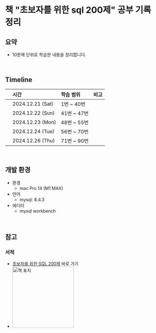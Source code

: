 # 책 "초보자를 위한 sql 200제" 공부 기록 정리

## 요약

- 10문제 단위로 학습한 내용을 정리합니다.

<br />

## Timeline

|     | 시간             | 학습 범위   | 비고 |
| :-- | :--------------- | :---------- | ---- |
|     | 2024.12.21 (Sat) | 1번 ~ 40번  |      |
|     | 2024.12.22 (Sun) | 41번 ~ 47번 |      |
|     | 2024.12.23 (Mon) | 48번 ~ 55번 |      |
|     | 2024.12.24 (Tue) | 56번 ~ 70번 |      |
|     | 2024.12.26 (Thu) | 71번 ~ 90번 |      |

<br />

## 개발 환경

- 환경
  - mac Pro 14 (M1 MAX)
- 언어
  - mysql: 8.4.3
- 에디터
  - mysql workbench

<br />

## 참고

### 서적

- <a href="https://product.kyobobook.co.kr/detail/S000000833249">초보자를 위한 SQL 200제</a> 바로 가기
- <img src="https://github.com/user-attachments/assets/cee41e0d-c49e-4b56-a329-792f8ff28164" alt="책 표지" width="200" />
